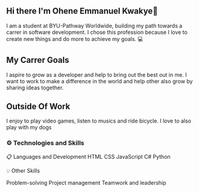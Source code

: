 ## Hi there I'm Ohene Emmanuel Kwakye👋

I am a student at BYU-Pathway Worldwide, building my path towards a carrer in software development. I chose this profession because I love to create new things and do more to achieve my goals. 💻

## My Carrer Goals
I aspire to grow as a developer and help to bring out the best out in me. I want to work to make a difference in the world and help other also grow by sharing ideas together.

## Outside Of Work
I enjoy to play video games, listen to musics and ride bicycle. I love to also play with my dogs

### ⚙️ Technologies and Skills
📋 Languages and Development
HTML
CSS
JavaScript
C#
Python

💡 Other Skills

Problem-solving
Project management
Teamwork and leadership






